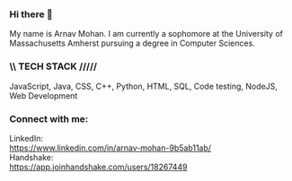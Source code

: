 ### Hi there 👋

My name is Arnav Mohan. I am currently a sophomore at the University of Massachusetts Amherst pursuing a degree in Computer Sciences.
<br>
### \\\\ TECH STACK /////
JavaScript, Java, CSS, C++, Python, HTML, SQL, Code testing, NodeJS, Web Development 

### Connect with me: 
LinkedIn:
<br>
https://www.linkedin.com/in/arnav-mohan-9b5ab11ab/
<br>
Handshake:
<br>
https://app.joinhandshake.com/users/18267449

